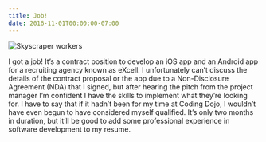 ```yaml
---
title: Job!
date: 2016-11-01T00:00:00-07:00
---
```

![Skyscraper workers](/blog-v3/assets/job.jpg)

I got a job!  It’s a contract position to develop an iOS app and an Android app for a recruiting agency known as eXcell.  I unfortunately can’t discuss the details of the contract proposal or the app due to a Non-Disclosure Agreement (NDA) that I signed, but after hearing the pitch from the project manager I’m confident I have the skills to implement what they’re looking for.  I have to say that if it hadn’t been for my time at Coding Dojo, I wouldn’t have even begun to have considered myself qualified.  It’s only two months in duration, but it’ll be good to add some professional experience in software development to my resume.
